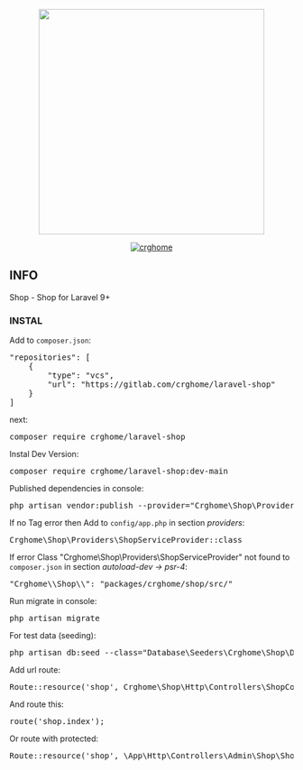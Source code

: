 <p align="center"><a href="https://laravel.com" target="_blank"><img src="https://raw.githubusercontent.com/laravel/art/master/logo-lockup/5%20SVG/2%20CMYK/1%20Full%20Color/laravel-logolockup-cmyk-red.svg" width="400"></a></p>

<p align="center">
<a href="https://crghome.ru"><img src="https://crghome.ru/templates/crghome/images/logoHeader.svg" alt="crghome"></a>
</p>

## INFO

<p>Shop - Shop for Laravel 9+</p>

### INSTAL

<p>Add to <code>composer.json</code>:</p>
<p><pre>"repositories": [
    {
        "type": "vcs",
        "url": "https://gitlab.com/crghome/laravel-shop"
    }
]</pre></p>

<p>next:</p>
<p><pre>composer require crghome/laravel-shop</pre></p>
<p>Instal Dev Version:</p>
<p><pre>composer require crghome/laravel-shop:dev-main</pre></p>

<p>Published dependencies in console:</p>
<p><pre>php artisan vendor:publish --provider="Crghome\Shop\Providers\ShopServiceProvider" --force</pre></p>
<p>If no Tag error then Add to <code>config/app.php</code> in section <i>providers</i>:</p>
<p><pre>Crghome\Shop\Providers\ShopServiceProvider::class</pre></p>
<p>If error Class "Crghome\Shop\Providers\ShopServiceProvider" not found to <code>composer.json</code> in section <i>autoload-dev -> psr-4</i>:</p>
<p><pre>"Crghome\\Shop\\": "packages/crghome/shop/src/"</pre></p>

<p>Run migrate in console:</p>
<p><pre>php artisan migrate</pre></p>

<p>For test data (seeding):</p>
<p><pre>php artisan db:seed --class="Database\Seeders\Crghome\Shop\DatabaseSeeder"</pre></p>

<p>Add url route:</p>
<p><pre>Route::resource('shop', Crghome\Shop\Http\Controllers\ShopController::class);</pre></p>

<p>And route this:</p>
<p><pre>route('shop.index');</pre></p>
<p>Or route with protected:</p>
<p><pre>Route::resource('shop', \App\Http\Controllers\Admin\Shop\ShopController::class);</pre></p>
